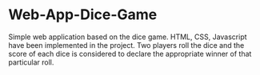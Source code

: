 # Web-App-Dice-Game

Simple web application based on the dice game. HTML, CSS, Javascript have been implemented in the project. Two players roll the dice and the score of each dice is considered to declare the appropriate winner of that particular roll.

